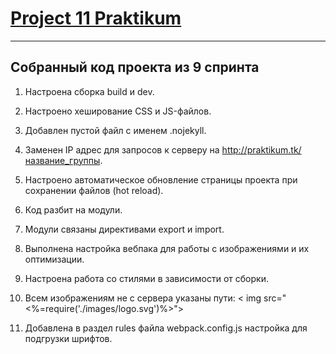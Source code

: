 # [Project 11 Praktikum](https://7tp.github.io/11_sprint/)
---
## Собранный код проекта из 9 спринта

1. Настроена сборка build и dev.
2. Настроено хеширование CSS и JS-файлов.
3. Добавлен пустой файл с именем .nojekyll.
4. Заменен IP адрес для запросов к серверу на http://praktikum.tk/название_группы.
5. Настроено автоматическое обновление страницы проекта при сохранении файлов (hot reload).
6. Код разбит на модули.
7. Модули связаны директивами export и import.
8. Выполнена настройка вебпака для работы с изображениями и их оптимизации.
9. Настроена работа со стилями в зависимости от сборки.
10. Всем изображениям не с сервера указаны пути:
< img src="<%=require('./images/logo.svg')%>">

11. Добавлена в раздел rules файла webpack.config.js настройка для подгрузки шрифтов.
